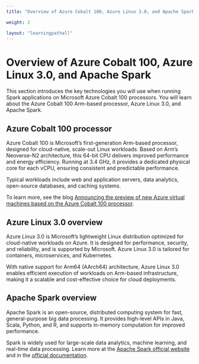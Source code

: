 ```yaml
---
title: "Overview of Azure Cobalt 100, Azure Linux 3.0, and Apache Spark"

weight: 2

layout: "learningpathall"
---
```


# Overview of Azure Cobalt 100, Azure Linux 3.0, and Apache Spark

This section introduces the key technologies you will use when running Spark applications on Microsoft Azure Cobalt 100 processors. You will learn about the Azure Cobalt 100 Arm-based processor, Azure Linux 3.0, and Apache Spark.

## Azure Cobalt 100 processor

Azure Cobalt 100 is Microsoft’s first-generation Arm-based processor, designed for cloud-native, scale-out Linux workloads. Based on Arm’s Neoverse-N2 architecture, this 64-bit CPU delivers improved performance and energy efficiency. Running at 3.4 GHz, it provides a dedicated physical core for each vCPU, ensuring consistent and predictable performance.

Typical workloads include web and application servers, data analytics, open-source databases, and caching systems.

To learn more, see the blog [Announcing the preview of new Azure virtual machines based on the Azure Cobalt 100 processor](https://techcommunity.microsoft.com/blog/azurecompute/announcing-the-preview-of-new-azure-vms-based-on-the-azure-cobalt-100-processor/4146353).

## Azure Linux 3.0 overview

Azure Linux 3.0 is Microsoft’s lightweight Linux distribution optimized for cloud-native workloads on Azure. It is designed for performance, security, and reliability, and is supported by Microsoft. Azure Linux 3.0 is tailored for containers, microservices, and Kubernetes.

With native support for Arm64 (AArch64) architecture, Azure Linux 3.0 enables efficient execution of workloads on Arm-based infrastructure, making it a scalable and cost-effective choice for cloud deployments.

## Apache Spark overview

Apache Spark is an open-source, distributed computing system for fast, general-purpose big data processing. It provides high-level APIs in Java, Scala, Python, and R, and supports in-memory computation for improved performance.

Spark is widely used for large-scale data analytics, machine learning, and real-time data processing. Learn more at the [Apache Spark official website](https://spark.apache.org/) and in the [official documentation](https://spark.apache.org/docs/latest/).
